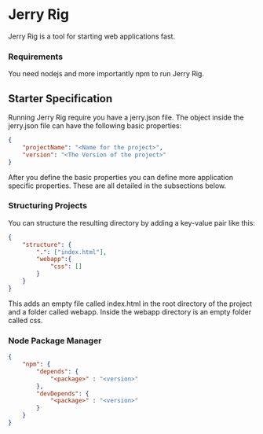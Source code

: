 # Jerry Rig
Jerry Rig is a tool for starting web applications fast.

### Requirements
You need nodejs and more importantly npm to run Jerry Rig.

## Starter Specification
Running Jerry Rig require you have a jerry.json file.
The object inside the jerry.json file can have the following basic properties:<br/>
```JSON
{
    "projectName": "<Name for the project>",
    "version": "<The Version of the project>"
}
```
After you define the basic properties you can define more application specific properties. 
These are all detailed in the subsections below.

### Structuring Projects
You can structure the resulting directory by adding a key-value pair like this:
```JSON
{
    "structure": {
        ".": ["index.html"],
        "webapp":{
            "css": []
        }
    }
}
```
This adds an empty file called index.html in the root directory of the project and a folder called webapp.
Inside the webapp directory is an empty folder called css.

### Node Package Manager
```JSON
{
    "npm": {
        "depends": {
            "<package>" : "<version>"
        },
        "devDepends": {
            "<package>" : "<version>"
        }
    }
}
```